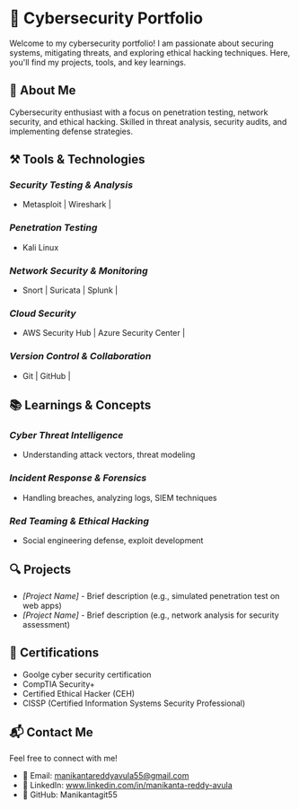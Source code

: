 # 🔐 Cybersecurity Portfolio

Welcome to my cybersecurity portfolio! I am passionate about securing systems, mitigating threats, and exploring ethical hacking techniques. Here, you'll find my projects, tools, and key learnings.

## 🚀 About Me
Cybersecurity enthusiast with a focus on penetration testing, network security, and ethical hacking. Skilled in threat analysis, security audits, and implementing defense strategies.

## ⚒ Tools & Technologies
### *Security Testing & Analysis*
- Metasploit | Wireshark |

### *Penetration Testing*
- Kali Linux 

### *Network Security & Monitoring*
- Snort | Suricata | Splunk |

### *Cloud Security*
- AWS Security Hub | Azure Security Center |

### *Version Control & Collaboration*
- Git | GitHub |

## 📚 Learnings & Concepts
### *Cyber Threat Intelligence*
- Understanding attack vectors, threat modeling

### *Incident Response & Forensics*
- Handling breaches, analyzing logs, SIEM techniques

### *Red Teaming & Ethical Hacking*
- Social engineering defense, exploit development

## 🔍 Projects
- *[Project Name]* - Brief description (e.g., simulated penetration test on web apps)
- *[Project Name]* - Brief description (e.g., network analysis for security assessment)

## 📜 Certifications
- Goolge cyber security certification
- CompTIA Security+
- Certified Ethical Hacker (CEH)
- CISSP (Certified Information Systems Security Professional)
## 📬 Contact Me
Feel free to connect with me!
- 📧 Email: manikantareddyavula55@gmail.com
- 🔗 LinkedIn: www.linkedin.com/in/manikanta-reddy-avula
- 🐙 GitHub: Manikantagit55


